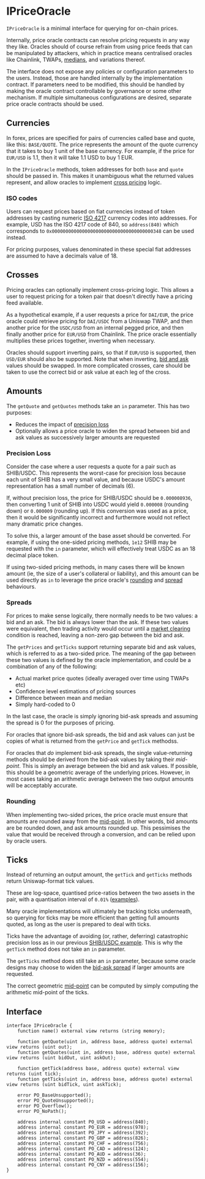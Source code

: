 # IPriceOracle

`IPriceOracle` is a minimal interface for querying for on-chain prices.

Internally, price oracle contracts can resolve pricing requests in any way they like. Oracles should of course refrain from using price feeds that can be manipulated by attackers, which in practice means centralised oracles like Chainlink, TWAPs, [medians](https://github.com/euler-xyz/median-oracle), and variations thereof.

The interface does not expose any policies or configuration parameters to the users. Instead, those are handled internally by the implementation contract. If parameters need to be modified, this should be handled by making the oracle contract controllable by governance or some other mechanism. If multiple simultaneous configurations are desired, separate price oracle contracts should be used.


## Currencies

In forex, prices are specified for pairs of currencies called base and quote, like this: `BASE/QUOTE`. The price represents the amount of the quote currency that it takes to buy 1 unit of the base currency. For example, if the price for `EUR/USD` is 1.1, then it will take 1.1 USD to buy 1 EUR.

In the `IPriceOracle` methods, token addresses for both `base` and `quote` should be passed in. This makes it unambiguous what the returned values represent, and allow oracles to implement [cross pricing](#crosses) logic.

### ISO codes

Users can request prices based on fiat currencies instead of token addresses by casting numeric [ISO 4217](https://en.wikipedia.org/wiki/ISO_4217) currency codes into addresses. For example, USD has the ISO 4217 code of 840, so `address(840)` which corresponds to `0x0000000000000000000000000000000000000348` can be used instead.

For pricing purposes, values denominated in these special fiat addresses are assumed to have a decimals value of 18.


## Crosses

Pricing oracles can optionally implement cross-pricing logic. This allows a user to request pricing for a token pair that doesn't directly have a pricing feed available.

As a hypothetical example, if a user requests a price for `DAI/EUR`, the price oracle could retrieve pricing for `DAI/USDC` from a Uniswap TWAP, and then another price for the `USDC/USD` from an internal pegged price, and then finally another price for `EUR/USD` from Chainlink. The price oracle essentially multiplies these prices together, inverting when necessary.

Oracles should support inverting pairs, so that if `EUR/USD` is supported, then `USD/EUR` should also be supported. Note that when inverting, [bid and ask](#spreads) values should be swapped. In more complicated crosses, care should be taken to use the correct bid or ask value at each leg of the cross.


## Amounts

The `getQuote` and `getQuotes` methods take an `in` parameter. This has two purposes:

* Reduces the impact of [precision loss](#precision-loss)
* Optionally allows a price oracle to widen the spread between bid and ask values as successively larger amounts are requested

### Precision Loss

Consider the case where a user requests a quote for a pair such as SHIB/USDC. This represents the worst-case for precision loss because each unit of SHIB has a very small value, and because USDC's amount representation has a small number of decimals (6).

If, without precision loss, the price for SHIB/USDC should be `0.000008936`, then converting 1 unit of SHIB into USDC would yield `0.000008` (rounding down) or `0.000009` (rounding up). If this conversion was used as a price, then it would be significantly incorrect and furthermore would not reflect many dramatic price changes.

To solve this, a larger amount of the base asset should be converted. For example, if using the one-sided pricing methods, `1e12` SHIB may be requested with the `in` parameter, which will effectively treat USDC as an 18 decimal place token.

If using two-sided pricing methods, in many cases there will be known amount (ie, the size of a user's collateral or liability), and this amount can be used directly as `in` to leverage the price oracle's [rounding](#rounding) and [spread](#spreads) behaviours.

### Spreads

For prices to make sense logically, there normally needs to be two values: a bid and an ask. The bid is always lower than the ask. If these two values were equivalent, then trading activity would occur until a [market clearing](https://en.wikipedia.org/wiki/Market_clearing) condition is reached, leaving a non-zero gap between the bid and ask.

The `getPrices` and `getTicks` support returning separate bid and ask values, which is referred to as a two-sided price. The meaning of the gap between these two values is defined by the oracle implementation, and could be a combination of any of the following:

* Actual market price quotes (ideally averaged over time using TWAPs etc)
* Confidence level estimations of pricing sources
* Difference between mean and median
* Simply hard-coded to 0

In the last case, the oracle is simply ignoring bid-ask spreads and assuming the spread is 0 for the purposes of pricing.

For oracles that ignore bid-ask spreads, the bid and ask values can just be copies of what is returned from the `getPrice` and `getTick` methodss.

For oracles that *do* implement bid-ask spreads, the single value-returning methods should be derived from the bid-ask values by taking their *mid-point*. This is simply an average between the bid and ask values. If possible, this should be a geometric average of the underlying prices. However, in most cases taking an arithmetic average between the two output amounts will be acceptably accurate.


### Rounding

When implementing two-sided prices, the price oracle must ensure that amounts are rounded away from the [mid-point](#spreads). In other words, bid amounts are be rounded down, and ask amounts rounded up. This pessimises the value that would be received through a conversion, and can be relied upon by oracle users.




## Ticks

Instead of returning an output amount, the `getTick` and `getTicks` methods return Uniswap-format tick values.

These are log-space, quantised price-ratios between the two assets in the pair, with a quantisation interval of `0.01%` ([examples](https://github.com/euler-xyz/liboracle)).

Many oracle implementations will ultimately be tracking ticks underneath, so querying for ticks may be more efficient than getting full amounts quoted, as long as the user is prepared to deal with ticks.

Ticks have the advantage of avoiding (or, rather, deferring) catastrophic precision loss as in our previous [SHIB/USDC example](#precision-loss). This is why the `getTick` method does not take an `in` parameter.

The `getTicks` method does still take an `in` parameter, because some oracle designs may choose to widen the [bid-ask spread](#spreads) if larger amounts are requested.

The correct geometric [mid-point](#spreads) can be computed by simply computing the arithmetic mid-point of the ticks.



## Interface

    interface IPriceOracle {
        function name() external view returns (string memory);

        function getQuote(uint in, address base, address quote) external view returns (uint out);
        function getQuotes(uint in, address base, address quote) external view returns (uint bidOut, uint askOut);

        function getTick(address base, address quote) external view returns (uint tick);
        function getTicks(uint in, address base, address quote) external view returns (uint bidTick, uint askTick);

        error PO_BaseUnsupported();
        error PO_QuoteUnsupported();
        error PO_Overflow();
        error PO_NoPath();

        address internal constant PO_USD = address(840);
        address internal constant PO_EUR = address(978);
        address internal constant PO_JPY = address(392);
        address internal constant PO_GBP = address(826);
        address internal constant PO_CHF = address(756);
        address internal constant PO_CAD = address(124);
        address internal constant PO_AUD = address(36);
        address internal constant PO_NZD = address(554);
        address internal constant PO_CNY = address(156);
    }
